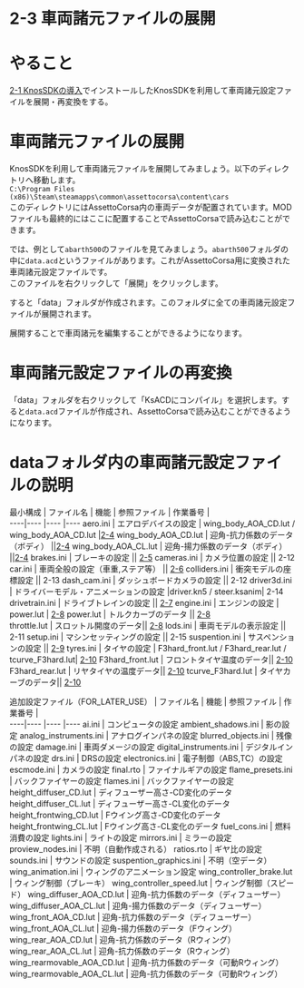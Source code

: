 # **2-3 車両諸元ファイルの展開**
# やること
[2-1 KnosSDKの導入](https://github.com/JSAE-ARCHIVES/MOD-Tutorial/blob/main/2%E7%AB%A0%20%E8%BB%8A%E4%B8%A1%E8%AB%B8%E5%85%83%E3%81%AE%E8%A8%AD%E5%AE%9A/2-1%20KnosSDK%E3%81%AE%E3%82%A4%E3%83%B3%E3%82%B9%E3%83%88%E3%83%BC%E3%83%AB.md)でインストールしたKnosSDKを利用して車両諸元設定ファイルを展開・再変換をする。  

# 車両諸元ファイルの展開
KnosSDKを利用して車両諸元ファイルを展開してみましょう。以下のディレクトリへ移動します。  
`C:\Program Files (x86)\Steam\steamapps\common\assettocorsa\content\cars`  
このディレクトリにはAssettoCorsa内の車両データが配置されています。MODファイルも最終的にはここに配置することでAssettoCorsaで読み込むことができます。  

では、例として`abarth500`のファイルを見てみましょう。`abarth500`フォルダの中に`data.acd`というファイルがあります。これがAssettoCorsa用に変換された車両諸元設定ファイルです。  
このファイルを右クリックして「展開」をクリックします。  

すると「data」フォルダが作成されます。このフォルダに全ての車両諸元設定ファイルが展開されます。 

展開することで車両諸元を編集することができるようになります。

# 車両諸元設定ファイルの再変換
「data」フォルダを右クリックして「KsACDにコンパイル」を選択します。すると`data.acd`ファイルが作成され、AssettoCorsaで読み込むことができるようになります。

# dataフォルダ内の車両諸元設定ファイルの説明
最小構成
| ファイル名 | 機能 | 参照ファイル | 作業番号 |  
----|---- |---- |---- 
aero.ini                | エアロデバイスの設定 | wing_body_AOA_CD.lut / wing_body_AOA_CD.lut |[2-4](https://github.com/JSAE-ARCHIVES/MOD-Tutorial/blob/main/2%E7%AB%A0%20%E8%BB%8A%E4%B8%A1%E8%AB%B8%E5%85%83%E3%81%AE%E8%A8%AD%E5%AE%9A/2-4%20%E3%82%A8%E3%82%A2%E3%83%AD%E3%83%87%E3%83%90%E3%82%A4%E3%82%B9%E3%81%AE%E8%A8%AD%E5%AE%9A.md)
wing_body_AOA_CD.lut    | 迎角-抗力係数のデータ（ボディ） ||[2-4](https://github.com/JSAE-ARCHIVES/MOD-Tutorial/blob/main/2%E7%AB%A0%20%E8%BB%8A%E4%B8%A1%E8%AB%B8%E5%85%83%E3%81%AE%E8%A8%AD%E5%AE%9A/2-4%20%E3%82%A8%E3%82%A2%E3%83%AD%E3%83%87%E3%83%90%E3%82%A4%E3%82%B9%E3%81%AE%E8%A8%AD%E5%AE%9A.md)
wing_body_AOA_CL.lut    | 迎角-揚力係数のデータ（ボディ） ||[2-4](https://github.com/JSAE-ARCHIVES/MOD-Tutorial/blob/main/2%E7%AB%A0%20%E8%BB%8A%E4%B8%A1%E8%AB%B8%E5%85%83%E3%81%AE%E8%A8%AD%E5%AE%9A/2-4%20%E3%82%A8%E3%82%A2%E3%83%AD%E3%83%87%E3%83%90%E3%82%A4%E3%82%B9%E3%81%AE%E8%A8%AD%E5%AE%9A.md)
brakes.ini              | ブレーキの設定 || [2-5](https://github.com/JSAE-ARCHIVES/MOD-Tutorial/blob/main/2%E7%AB%A0%20%E8%BB%8A%E4%B8%A1%E8%AB%B8%E5%85%83%E3%81%AE%E8%A8%AD%E5%AE%9A/2-5%20%E3%83%96%E3%83%AC%E3%83%BC%E3%82%AD%E3%81%AE%E8%A8%AD%E5%AE%9A.md)
cameras.ini             | カメラ位置の設定 || 2-12
car.ini                 | 車両全般の設定（車重,ステア等） || [2-6](https://github.com/JSAE-ARCHIVES/MOD-Tutorial/blob/main/2%E7%AB%A0%20%E8%BB%8A%E4%B8%A1%E8%AB%B8%E5%85%83%E3%81%AE%E8%A8%AD%E5%AE%9A/2-6%20car.ini%E3%81%AE%E8%A8%AD%E5%AE%9A.md)
colliders.ini           | 衝突モデルの座標設定 || 2-13
dash_cam.ini            | ダッシュボードカメラの設定 || 2-12
driver3d.ini            | ドライバーモデル・アニメーションの設定 |driver.kn5 / steer.ksanim| 2-14
drivetrain.ini          | ドライブトレインの設定 || [2-7](https://github.com/JSAE-ARCHIVES/MOD-Tutorial/blob/main/2%E7%AB%A0%20%E8%BB%8A%E4%B8%A1%E8%AB%B8%E5%85%83%E3%81%AE%E8%A8%AD%E5%AE%9A/2-7%20%E3%83%89%E3%83%A9%E3%82%A4%E3%83%96%E3%83%88%E3%83%AC%E3%82%A4%E3%83%B3%E3%81%AE%E8%A8%AD%E5%AE%9A.md) 
engine.ini              | エンジンの設定 | power.lut | [2-8](https://github.com/JSAE-ARCHIVES/MOD-Tutorial/blob/main/2%E7%AB%A0%20%E8%BB%8A%E4%B8%A1%E8%AB%B8%E5%85%83%E3%81%AE%E8%A8%AD%E5%AE%9A/2-8%20%E3%82%A8%E3%83%B3%E3%82%B8%E3%83%B3%E3%81%AE%E8%A8%AD%E5%AE%9A.md)
power.lut               | トルクカーブのデータ || [2-8](https://github.com/JSAE-ARCHIVES/MOD-Tutorial/blob/main/2%E7%AB%A0%20%E8%BB%8A%E4%B8%A1%E8%AB%B8%E5%85%83%E3%81%AE%E8%A8%AD%E5%AE%9A/2-8%20%E3%82%A8%E3%83%B3%E3%82%B8%E3%83%B3%E3%81%AE%E8%A8%AD%E5%AE%9A.md)    
throttle.lut            | スロットル開度のデータ|| [2-8](https://github.com/JSAE-ARCHIVES/MOD-Tutorial/blob/main/2%E7%AB%A0%20%E8%BB%8A%E4%B8%A1%E8%AB%B8%E5%85%83%E3%81%AE%E8%A8%AD%E5%AE%9A/2-8%20%E3%82%A8%E3%83%B3%E3%82%B8%E3%83%B3%E3%81%AE%E8%A8%AD%E5%AE%9A.md)
lods.ini                | 車両モデルの表示設定 || 2-11
setup.ini               | マシンセッティングの設定 || 2-15
suspention.ini          | サスペンションの設定 || [2-9](https://github.com/JSAE-ARCHIVES/MOD-Tutorial/blob/main/2%E7%AB%A0%20%E8%BB%8A%E4%B8%A1%E8%AB%B8%E5%85%83%E3%81%AE%E8%A8%AD%E5%AE%9A/2-9%20%E3%82%B5%E3%82%B9%E3%83%9A%E3%83%B3%E3%82%B7%E3%83%A7%E3%83%B3%E3%81%AE%E8%A8%AD%E5%AE%9A.md)
tyres.ini               | タイヤの設定 | F3hard_front.lut / F3hard_rear.lut / tcurve_F3hard.lut| [2-10](https://github.com/JSAE-ARCHIVES/MOD-Tutorial/blob/main/2%E7%AB%A0%20%E8%BB%8A%E4%B8%A1%E8%AB%B8%E5%85%83%E3%81%AE%E8%A8%AD%E5%AE%9A/2-10%20%E3%82%BF%E3%82%A4%E3%83%A4%E3%81%AE%E8%A8%AD%E5%AE%9A.md)
F3hard_front.lut        | フロントタイヤ温度のデータ|| [2-10](https://github.com/JSAE-ARCHIVES/MOD-Tutorial/blob/main/2%E7%AB%A0%20%E8%BB%8A%E4%B8%A1%E8%AB%B8%E5%85%83%E3%81%AE%E8%A8%AD%E5%AE%9A/2-10%20%E3%82%BF%E3%82%A4%E3%83%A4%E3%81%AE%E8%A8%AD%E5%AE%9A.md)
F3hard_rear.lut         | リヤタイヤの温度データ|| [2-10](https://github.com/JSAE-ARCHIVES/MOD-Tutorial/blob/main/2%E7%AB%A0%20%E8%BB%8A%E4%B8%A1%E8%AB%B8%E5%85%83%E3%81%AE%E8%A8%AD%E5%AE%9A/2-10%20%E3%82%BF%E3%82%A4%E3%83%A4%E3%81%AE%E8%A8%AD%E5%AE%9A.md)
tcurve_F3hard.lut       | タイヤカーブのデータ|| [2-10](https://github.com/JSAE-ARCHIVES/MOD-Tutorial/blob/main/2%E7%AB%A0%20%E8%BB%8A%E4%B8%A1%E8%AB%B8%E5%85%83%E3%81%AE%E8%A8%AD%E5%AE%9A/2-10%20%E3%82%BF%E3%82%A4%E3%83%A4%E3%81%AE%E8%A8%AD%E5%AE%9A.md)

追加設定ファイル（FOR_LATER_USE）
| ファイル名 | 機能 | 参照ファイル | 作業番号 |  
----|---- |---- |---- 
ai.ini                  | コンピュータの設定
ambient_shadows.ini     | 影の設定
analog_instruments.ini  | アナログインパネの設定
blurred_objects.ini     | 残像の設定
damage.ini              | 車両ダメージの設定
digital_instruments.ini | デジタルインパネの設定
drs.ini                 | DRSの設定
electronics.ini         | 電子制御（ABS,TC）の設定
escmode.ini             | カメラの設定
final.rto               | ファイナルギアの設定
flame_presets.ini       | バックファイヤーの設定
flames.ini              | バックファイヤーの設定
height_diffuser_CD.lut  | ディフューザー高さ-CD変化のデータ
height_diffuser_CL.lut  | ディフューザー高さ-CL変化のデータ
height_frontwing_CD.lut | Fウイング高さ-CD変化のデータ
height_frontwing_CL.lut | Fウイング高さ-CL変化のデータ
fuel_cons.ini           | 燃料消費の設定
lights.ini              | ライトの設定
mirrors.ini             | ミラーの設定
proview_nodes.ini       | 不明（自動作成される）
ratios.rto              | ギヤ比の設定
sounds.ini              | サウンドの設定
suspention_graphics.ini | 不明（空データ）
wing_animation.ini      | ウィングのアニメーション設定
wing_controller_brake.lut | ウィング制御（ブレーキ） 
wing_controller_speed.lut | ウィング制御（スピード）
wing_diffuser_AOA_CD.lut  | 迎角-抗力係数のデータ（ディフューザー）
wing_diffuser_AOA_CL.lut  | 迎角-揚力係数のデータ（ディフューザー）
wing_front_AOA_CD.lut  | 迎角-抗力係数のデータ（ディフューザー）
wing_front_AOA_CL.lut  | 迎角-揚力係数のデータ（Fウィング）
wing_rear_AOA_CD.lut   | 迎角-抗力係数のデータ（Rウィング）
wing_rear_AOA_CL.lut   | 迎角-抗力係数のデータ（Rウィング）
wing_rearmovable_AOA_CD.lut  | 迎角-抗力係数のデータ（可動Rウィング）
wing_rearmovable_AOA_CL.lut  | 迎角-抗力係数のデータ（可動Rウィング）
